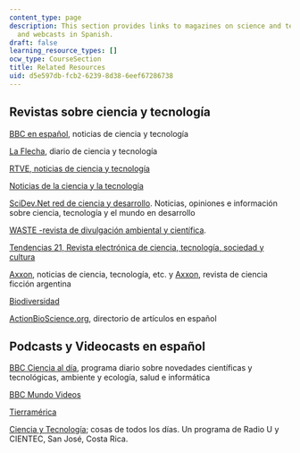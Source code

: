 ```yaml
---
content_type: page
description: This section provides links to magazines on science and technology, podcasts,
  and webcasts in Spanish.
draft: false
learning_resource_types: []
ocw_type: CourseSection
title: Related Resources
uid: d5e597db-fcb2-6239-8d38-6eef67286738
---
```

## Revistas sobre ciencia y tecnología

[BBC en español](http://www.bbc.co.uk/mundo/temas/tecnologia/), noticias de ciencia y tecnología

[La Flecha](http://www.laflecha.net/), diario de ciencia y tecnología

[RTVE, noticias de ciencia y tecnología](http://www.rtve.es/noticias/s/ciencia-y-tecnologia/)

[Noticias de la ciencia y la tecnología](http://www.amazings.com/ciencia/principal.html)

[SciDev.Net red de ciencia y desarrollo](http://www.scidev.net/es/latin-america-and-caribbean/). Noticias, opiniones e información sobre ciencia, tecnología y el mundo en desarrollo

[WASTE -revista de divulgación ambiental y científica](http://waste.ideal.es/Indice.html).

[Tendencias 21, Revista electrónica de ciencia, tecnología, sociedad y cultura](https://tendencias21.levante-emv.com/)

[Axxon](https://axxon.be/), noticias de ciencia, tecnología, etc. y [Axxon](https://axxon.be/), revista de ciencia ficción argentina

[Biodiversidad](http://www.grain.org/biodiversidad/)

[ActionBioScience.org](http://www.actionbioscience.org/spanishdirectory.html#am), directorio de artículos en español

## Podcasts y Videocasts en español

[BBC Ciencia al día](http://news.bbc.co.uk/hi/spanish/programmes/newsid_4305000/4305868.stm), programa diario sobre novedades científicas y tecnológicas, ambiente y ecología, salud e informática

[BBC Mundo Videos](https://www.youtube.com/BBCMundo)

[Tierramérica](http://www.ipsnoticias.net/noticias/proyectos/tierramerica/)

[Ciencia y Tecnología](http://cienteccr.blogspot.com/); cosas de todos los días. Un programa de Radio U y CIENTEC, San José, Costa Rica.